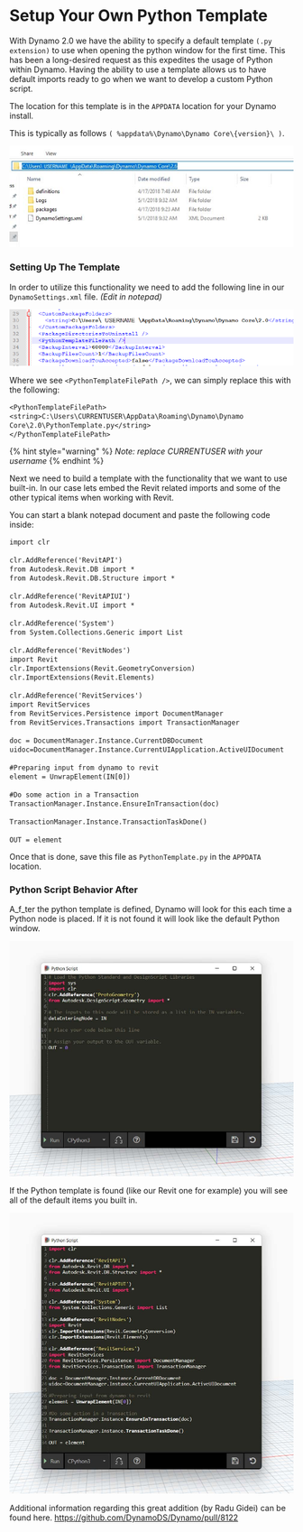 # Setup Your Own Python Template

With Dynamo 2.0 we have the ability to specify a default template `(.py extension)` to use when opening the python window for the first time. This has been a long-desired request as this expedites the usage of Python within Dynamo. Having the ability to use a template allows us to have default imports ready to go when we want to develop a custom Python script.

The location for this template is in the `APPDATA` location for your Dynamo install.

This is typically as follows `( %appdata%\Dynamo\Dynamo Core\{version}\ )`.

![](<../../.gitbook/assets/python templates - appdata folder location.jpg>)

### Setting Up The Template

In order to utilize this functionality we need to add the following line in our `DynamoSettings.xml` file. _(Edit in notepad)_

![](<../../.gitbook/assets/python templates -dynamo settings xml file.png>)

Where we see `<PythonTemplateFilePath />`, we can simply replace this with the following:

```
<PythonTemplateFilePath>
<string>C:\Users\CURRENTUSER\AppData\Roaming\Dynamo\Dynamo Core\2.0\PythonTemplate.py</string>
</PythonTemplateFilePath>
```

{% hint style="warning" %}
_Note: replace CURRENTUSER with your username_
{% endhint %}

Next we need to build a template with the functionality that we want to use built-in. In our case lets embed the Revit related imports and some of the other typical items when working with Revit.

You can start a blank notepad document and paste the following code inside:

```
import clr

clr.AddReference('RevitAPI')
from Autodesk.Revit.DB import *
from Autodesk.Revit.DB.Structure import *

clr.AddReference('RevitAPIUI')
from Autodesk.Revit.UI import *

clr.AddReference('System')
from System.Collections.Generic import List

clr.AddReference('RevitNodes')
import Revit
clr.ImportExtensions(Revit.GeometryConversion)
clr.ImportExtensions(Revit.Elements)

clr.AddReference('RevitServices')
import RevitServices
from RevitServices.Persistence import DocumentManager
from RevitServices.Transactions import TransactionManager

doc = DocumentManager.Instance.CurrentDBDocument
uidoc=DocumentManager.Instance.CurrentUIApplication.ActiveUIDocument

#Preparing input from dynamo to revit
element = UnwrapElement(IN[0])

#Do some action in a Transaction
TransactionManager.Instance.EnsureInTransaction(doc)

TransactionManager.Instance.TransactionTaskDone()

OUT = element
```

Once that is done, save this file as `PythonTemplate.py` in the `APPDATA` location.

### Python Script Behavior After

A\_f\_ter the python template is defined, Dynamo will look for this each time a Python node is placed. If it is not found it will look like the default Python window.

![](<../../.gitbook/assets/python templates - before setup template.jpg>)

If the Python template is found (like our Revit one for example) you will see all of the default items you built in.

![](<../../.gitbook/assets/python templates - after setup template.jpg>)

Additional information regarding this great addition (by Radu Gidei) can be found here. https://github.com/DynamoDS/Dynamo/pull/8122
